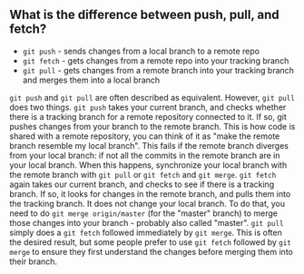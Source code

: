 ## What is the difference between push, pull, and fetch?

- `git push` - sends changes from a local branch to a remote repo
- `git fetch` - gets changes from a remote repo into your tracking branch
- `git pull` - gets changes from a remote branch into your tracking branch and merges them into a local branch

`git push` and `git pull` are often described as equivalent. However, `git pull` does two things. `git push` takes your current branch, and checks whether there is a tracking branch for a remote repository connected to it. If so, git pushes changes from your branch to the remote branch. This is how code is shared with a remote repository, you can think of it as "make the remote branch resemble my local branch". This fails if the remote branch diverges from your local branch: if not all the commits in the remote branch are in your local branch. When this happens, synchronize your local branch with the remote branch with `git pull` or `git fetch` and `git merge`. `git fetch` again takes our current branch, and checks to see if there is a tracking branch. If so, it looks for changes in the remote branch, and pulls them into the tracking branch. It does not change your local branch. To do that, you need to do `git merge origin/master` (for the "master" branch) to merge those changes into your branch - probably also called "master". `git pull` simply does a `git fetch` followed immediately by `git merge`. This is often the desired result, but some people prefer to use `git fetch` followed by `git merge` to ensure they first understand the changes before merging them into their branch.
